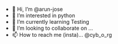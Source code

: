 - 👋 Hi, I’m @arun-jose
- 👀 I’m interested in python
- 🌱 I’m currently learning Testing
- 💞️ I’m looking to collaborate on ...
- 📫 How to reach me (insta)... @cyb_o_rg 

<!---
arun-jo/arun-jo is a ✨ special ✨ repository because its `README.md` (this file) appears on your GitHub profile.
You can click the Preview link to take a look at your changes.
--->
